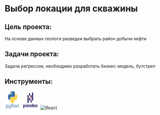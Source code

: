 # Выбор локации для скважины
## Цель проекта:
На основе данных геологи разведки выбрать район добычи нефти
## Задачи проекта:
Задача регрессии, необходимо разработать бизнес-модель, бутстреп
## Инструменты:
<div>
  <img src="https://github.com/devicons/devicon/blob/master/icons/python/python-original-wordmark.svg" title="React" alt="React" width="50" height="60"/>&nbsp;
  <img src="https://github.com/devicons/devicon/blob/master/icons/pandas/pandas-original-wordmark.svg" title="React" alt="React" width="50" height="60"/>&nbsp;
  <img src="https://raw.githubusercontent.com/whitead/skunk/main/tests/skunk.svg" title="React" alt="React" width="50" height="60"/>&nbsp;
</div>
